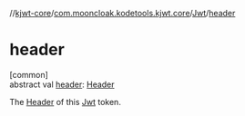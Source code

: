 //[kjwt-core](../../../index.md)/[com.mooncloak.kodetools.kjwt.core](../index.md)/[Jwt](index.md)/[header](header.md)

# header

[common]\
abstract val [header](header.md): [Header](../-header/index.md)

The [Header](../-header/index.md) of this [Jwt](index.md) token.
